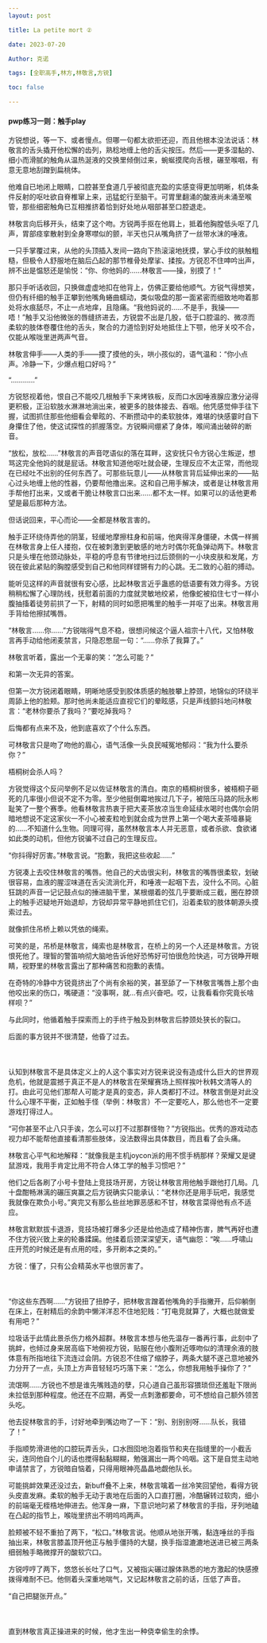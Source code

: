 ```yaml
---
layout: post

title: La petite mort ② 

date: 2023-07-20

Author: 克诺

tags: [全职高手,林方,林敬言,方锐]

toc: false

---
```


#### pwp练习一则：触手play


方锐想说，等一下、或者慢点。但哪一句都太欲拒还迎，而且他根本没法说话：林敬言的舌头撬开他松懈的齿列，熟稔地缠上他的舌尖按压。然后——更多湿黏的、细小而滑腻的触角从温热涎液的交换里倾倒过来，蜿蜒摸爬向舌根，碾至喉咽，有意无意地刮蹭到扁桃体。

他难自已地闭上眼睛，口腔甚至食道几乎被彻底充盈的实感变得更加明晰，机体条件反射的呕吐欲自脊椎窜上来，迅猛蛇行至脑干。可胃里翻涌的酸液尚未涌至喉管，那些细密触角已互相推挤着恰到好处地从咽部甚至口腔退走。

林敬言向后移开头，结束了这个吻。方锐两手抠在他肩上，抵着他胸膛低头呕了几声，胃部痉挛散射到全身寒噤似的颤，半天也只从嘴角挤了一丝带水沫的唾液。

一只手掌覆过来，从他的头顶插入发间一路向下热滚滚地抚摸，掌心手纹的肤触粗糙，但极令人舒服地在脑后凸起的那节椎骨处摩挲、揉按。方锐忍不住呻吟出声，辨不出是愠怒还是愉悦：“你、你他妈的……林敬言——操，别摸了！”

那只手听话收回，只换做虚虚地扣在他背上，仿佛正要给他顺气。方锐气得想笑，但仍有纤细的触手正攀到他嘴角蜷曲蠕动，类似吸盘的那一面紧密而细致地吻着那处将水痕舐尽，不止一点地痒，且隐痛。“我他妈说的……不是手，我操——唔！”触手又沿他微张的唇缝挤进去，方锐尝不出是几股，低于口腔温的、微凉而柔软的肢体卷覆住他的舌头，聚合的力道恰到好处地抵住上下颚，他牙关咬不合，仅能从喉咙里迸两声气音。

林敬言伸手——人类的手——摸了摸他的头，哄小孩似的，语气温和：“你小点声。冷静一下，少爆点粗口好吗？”

“…………”

方锐怒视着他，恨自己不能咬几根触手下来烤铁板，反而口水因唾液腺应激分泌得更积极，正沿软肢水淋淋地淌出来，被更多的肢体接去、吞咽。他凭感觉伸手往下握，试图抓住那些他细看会晕眩的、不断攒动中的柔软肢体，难堪的快感霎时自下身攥住了他，使这试探性的抓握落空。方锐瞬间绷紧了身体，喉间涌出破碎的断音。

“放松，放松……”林敬言的声音呓语似的落在耳畔，这安抚只令方锐心生叛逆，想骂这完全他妈的就是屁话。林敬言知道他呕吐就会硬，生理反应不太正常，而他现在已经吐不出别的任何东西了。可那些玩意儿——从林敬言背后延伸出来的——贴心过头地缠上他的性器，仍要帮他撸出来。这和自己用手解决，或者是让林敬言用手帮他打出来，又或者干脆让林敬言口出来……都不太一样。如果可以的话他更希望是最后那种方法。

但话说回来，平心而论——全都是林敬言害的。

触手正环绕侍弄他的阴茎，轻缓地摩擦柱身和前端，他爽得浑身僵硬，木偶一样搁在林敬言身上任人搂抱，仅在被刺激到更敏感的地方时偶尔死鱼弹动两下。林敬言只是头埋在他颈动脉处，平稳的呼息有节律地扫过后颈侧的一小块皮肤和发尾，方锐在彼此紧贴的胸膛感受到自己和他同样铿锵有力的心跳。无二致的心脏的搏动。

能听见这样的声音就很有安心感，比起林敬言近乎蛊惑的低语要有效力得多。方锐稍稍松懈了心理防线，抚慰着前面的力度就灵敏地绞紧，他像蛇被掐住七寸一样小腹抽搐着徒劳前拱了一下，射精的同时如愿把嘴里的触手一并呕了出来。林敬言用手背给他擦拭嘴唇。

“林敬言……你……”方锐喘得气息不稳，很想问候这个逼人祖宗十八代，又怕林敬言再手动给他闭麦禁言，只隐忍憋屈一句：“……你杀了我算了。”

林敬言听着，露出一个无辜的笑：“怎么可能？”

和第一次无异的答案。

但第一次方锐闭着眼睛，明晰地感受到胶体质感的触肢攀上脖颈，地锦似的环绕半周舔上他的脸颊。那时他尚未能适应直视它们的晕眩感，只是声线颤抖地问林敬言：“老林你要杀了我吗？”要吃掉我吗？

后悔都有点来不及，他到底喜欢了个什么东西。

可林敬言只是吻了吻他的眉心，语气活像一头良民喊冤地郁闷：“我为什么要杀你？”

梧桐树会杀人吗？

方锐觉得这个反问举例不足以佐证林敬言的清白。南京的梧桐树很多，被梧桐子砸死的几率很小但说不定不为零。至少他挺倒霉地挨过几下子，被陪压马路的阮永彬耻笑了一整个赛季。他看林敬言热衷于把大麦茶放凉当生命延续水喝时也偶尔会阴暗地想说不定这家伙一不小心被麦粒呛到就会成为世界上第一个喝大麦茶噎暴毙的……不知道什么生物。同理可得，虽然林敬言本人并无恶意，或者杀欲、食欲诸如此类的动机，但他方锐骗不过自己的生理反应。

“你抖得好厉害。”林敬言说。“抱歉，我把这些收起……”

方锐凑上去咬住林敬言的嘴唇。他自己的犬齿很尖利，林敬言的嘴唇很柔软，划破很容易，血液的腥涩味道在舌尖流淌化开，和唾液一起咽下去，没什么不同。心脏狂跳的声音一记记鼓点似的捶进脑干里，某根绷着的弦几乎要断成三截，圈在脖颈上的触手迟疑地开始退却，方锐却异常平静地抓住它们，沿着柔软的肢体朝源头摸索过去。

就像抓住吊桥上赖以凭依的绳索。

可笑的是，吊桥是林敬言，绳索也是林敬言，在桥上的另一个人还是林敬言。方锐恨死他了。理智的警笛响彻大脑地告诉他好恐怖好可怕很危险快逃，可方锐睁开眼睛，视野里的林敬言露出了那种痛苦和抱歉的表情。

在奇特的冷静中方锐竟挤出了个尚有余裕的笑，甚至舔了一下林敬言嘴唇上那个由他咬出来的伤口，嘴硬道：“没事啊，就…有点兴奋吧。哎，让我看看你究竟长啥样呗？”

与此同时，他循着触手探索而上的手终于触及到林敬言后脖颈处狭长的裂口。

后面的事方锐并不很清楚，他昏了过去。
<br><br>
<br><br>
认知到林敬言不是具体定义上的人这个事实对方锐来说没有造成什么巨大的世界观危机，他就是震撼于真正不是人的林敬言在荣耀赛场上照样挨叶秋韩文清等人的打。由此可见他们那帮人可能才是真的变态，非人类都打不过。林敬言倒是对此没什么心理不平衡，正如触手怪（举例：林敬言）不一定要吃人，那么他也不一定要游戏打得过人。

“可你甚至不止八只手诶，怎么可以打不过那群怪物？”方锐指出。优秀的游戏动态视力却不能帮他直接看清那些肢体，没法数得出具体数目，而且看了会头痛。

林敬言心平气和地解释：“就像我是主机joycon派的用不惯手柄那样？荣耀又是键鼠游戏，我用手肯定比用不符合人体工学的触手习惯吧？”

他们之后各刷了小号卡登陆上竞技场开房，方锐让林敬言用他触手跟他打几局。几十盘酣畅淋漓的碾压爽赢之后方锐确实只能承认：“老林你还是用手玩吧，我感觉我就像在欺负小号。”爽完又有那么些丝地罪恶感和不甘，林敬言菜得他有点不适应。

林敬言默默拔卡退游，竞技场被打爆多少还是给他造成了精神伤害，脾气再好也遭不住方锐兴致上来的轮番蹂躏。他揉着后颈深深望天，语气幽怨：“唉……呼啸山庄开荒的时候还是有点用的哇，多开刷本之类的。”

方锐：懂了，只有公会精英水平也很厉害了。
<br><br>
<br><br>
“你这些东西啊……”方锐扭了扭脖子，把林敬言蹭着他嘴角的手指撇开，后仰躺倒在床上，在射精后的余韵中懒洋洋忍不住地犯贱：“打电竞就算了，大概也就做爱有用吧？”

垃圾话于此情此景杀伤力格外超群。林敬言本想与他先温存一番再行事，此刻中了挑衅，也倾过身来居高临下地俯视方锐，贴服在他小腹附近啄吻似的清理余液的肢体意有所指地往下流连过会阴。方锐忍不住缩了缩脖子，两条大腿不遂己意地被外力分开了一点，头顶上方声音轻轻巧巧落下来：“怎么，你想我用触手操你了？”

流氓啊……方锐也不想是谁先嘴贱造的孽，只心道自己虽形容猥琐但还羞耻下限尚未拉低到那种程度。他还在不应期，再受一点刺激都要命，可不想给自己额外领苦头吃。

他去捉林敬言的手，讨好地牵到嘴边吻了一下：“别、别别别呀……队长，我错了！”

手指顺势滑进他的口腔玩弄舌头，口水囫囵地泡着指节和夹在指缝里的一小截舌尖，连同他自个儿的话也搅得黏黏糊糊，勉强漏出一两个呜咽。这下是自觉主动地申请禁言了，方锐暗自恼着，只得用眼神亮晶晶地觑他队长。

可能挑衅效果还没过去，新buff叠不上来，林敬言噙着一丝冷笑回望他，看得方锐头皮直发麻。柔软的触手无动于衷地在后面的入口直打圈，冷酷辗转过软肉，细小的前端毫无桎梏地伸进去。他浑身一麻，下意识地叼紧了林敬言的手指，牙列地磕在凸起的指节上，喉咙里挤出不明呜呜两声。

脸颊被不轻不重拍了两下，“松口。”林敬言说。他顺从地张开嘴，黏连唾丝的手指抽出来，林敬言膝盖顶开他正与触手僵持的大腿，换手指湿漉漉地送进已被三两条细弱触手略微撑开的酸软穴口。

方锐哼哼了两下，悠悠长长吐了口气，又被指尖碾过腺体熟悉的地方激起的快感撩拨得难耐不已。他侧着头深重地喘气，又记起林敬言之前的话，压低了声音。

“自己把腿张开点。”
<br><br>
<br><br>
直到林敬言真正操进来的时候，他才生出一种侥幸偷生的余悸。





